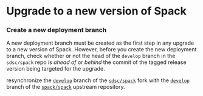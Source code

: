 # Upgrade to a new version of Spack

### Create a new deployment branch
A new deployment branch must be created as the first step in any upgrade to a new version of Spack. However, before you create the
new deployment branch, check whether or not the head of the `develop` branch in the `sdsc/spack` repo is *ahead of* or *behind* the commit of the tagged release version being targeted for the upgrade. 

resynchronize the [`develop`](https://github.com/sdsc/spack/tree/develop) branch of the [`sdsc/spack`](https://github.com/sdsc/spack) fork with the [`develop`](https://github.com/spack/spack/tree/develop) branch of the [`spack/spack`](https://github.com/spack/spack) upstream repository.
